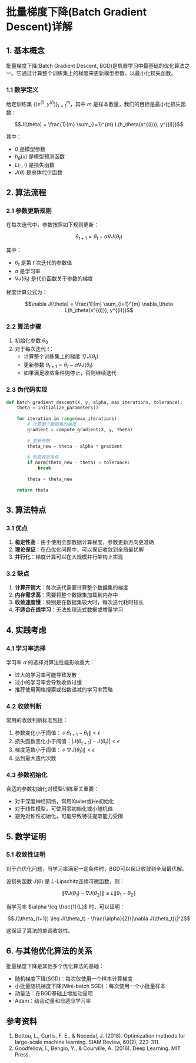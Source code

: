 # 批量梯度下降(Batch Gradient Descent)详解

## 1. 基本概念

批量梯度下降(Batch Gradient Descent, BGD)是机器学习中最基础的优化算法之一。它通过计算整个训练集上的梯度来更新模型参数，以最小化损失函数。

### 1.1 数学定义

给定训练集 $\{(x^{(i)}, y^{(i)})\}_{i=1}^{m}$，其中 $m$ 是样本数量，我们的目标是最小化损失函数：

$$J(\theta) = \frac{1}{m} \sum_{i=1}^{m} L(h_\theta(x^{(i)}), y^{(i)})$$

其中：
- $\theta$ 是模型参数
- $h_\theta(x)$ 是模型预测函数
- $L(\cdot,\cdot)$ 是损失函数
- $J(\theta)$ 是总体代价函数

## 2. 算法流程

### 2.1 参数更新规则

在每次迭代中，参数按照如下规则更新：

$$\theta_{t+1} = \theta_t - \alpha \nabla J(\theta_t)$$

其中：
- $\theta_t$ 是第 $t$ 次迭代的参数值
- $\alpha$ 是学习率
- $\nabla J(\theta_t)$ 是代价函数关于参数的梯度

梯度计算公式为：

$$\nabla J(\theta) = \frac{1}{m} \sum_{i=1}^{m} \nabla_\theta L(h_\theta(x^{(i)}), y^{(i)})$$

### 2.2 算法步骤

1. 初始化参数 $\theta_0$
2. 对于每次迭代 $t$：
   - 计算整个训练集上的梯度 $\nabla J(\theta_t)$
   - 更新参数 $\theta_{t+1} = \theta_t - \alpha \nabla J(\theta_t)$
   - 如果满足收敛条件则停止，否则继续迭代

### 2.3 伪代码实现

```python
def batch_gradient_descent(X, y, alpha, max_iterations, tolerance):
    theta = initialize_parameters()
    
    for iteration in range(max_iterations):
        # 计算整个数据集的梯度
        gradient = compute_gradient(X, y, theta)
        
        # 更新参数
        theta_new = theta - alpha * gradient
        
        # 检查收敛条件
        if norm(theta_new - theta) < tolerance:
            break
            
        theta = theta_new
        
    return theta
```

## 3. 算法特点

### 3.1 优点

1. **稳定性高**：由于使用全部数据计算梯度，参数更新方向更准确
2. **理论保证**：在凸优化问题中，可以保证收敛到全局最优解
3. **并行化**：梯度计算可以在大规模并行架构上实现

### 3.2 缺点

1. **计算开销大**：每次迭代需要计算整个数据集的梯度
2. **内存需求高**：需要将整个数据集加载到内存中
3. **收敛速度慢**：特别是在数据集较大时，每次迭代耗时较长
4. **不适合在线学习**：无法处理流式数据或增量学习

## 4. 实践考虑

### 4.1 学习率选择

学习率 $\alpha$ 的选择对算法性能影响重大：
- 过大的学习率可能导致发散
- 过小的学习率会导致收敛过慢
- 推荐使用网格搜索或指数递减的学习率策略

### 4.2 收敛判断

常用的收敛判断标准包括：
1. 参数变化小于阈值：$\|\theta_{t+1} - \theta_t\| < \epsilon$
2. 损失函数变化小于阈值：$|J(\theta_{t+1}) - J(\theta_t)| < \epsilon$
3. 梯度范数小于阈值：$\|\nabla J(\theta_t)\| < \epsilon$
4. 达到最大迭代次数

### 4.3 参数初始化

合适的参数初始化对模型训练至关重要：
- 对于深度神经网络，常用Xavier或He初始化
- 对于线性模型，可使用零初始化或小随机值
- 避免对称性初始化，可能导致特征提取能力受限

## 5. 数学证明

### 5.1 收敛性证明

对于凸优化问题，当学习率满足一定条件时，BGD可以保证收敛到全局最优解。

设损失函数 $J(\theta)$ 是 $L$-Lipschitz连续可微函数，则：

$$\|\nabla J(\theta_1) - \nabla J(\theta_2)\| \leq L\|\theta_1 - \theta_2\|$$

当学习率 $\alpha \leq \frac{1}{L}$ 时，可以证明：

$$J(\theta_{t+1}) \leq J(\theta_t) - \frac{\alpha}{2}\|\nabla J(\theta_t)\|^2$$

这保证了算法的单调收敛性。

## 6. 与其他优化算法的关系

批量梯度下降是其他多个优化算法的基础：
- 随机梯度下降(SGD)：每次仅使用一个样本计算梯度
- 小批量随机梯度下降(Mini-batch SGD)：每次使用一个小批量样本
- 动量法：在BGD基础上增加动量项
- Adam：结合动量和自适应学习率

## 参考资料

1. Bottou, L., Curtis, F. E., & Nocedal, J. (2018). Optimization methods for large-scale machine learning. SIAM Review, 60(2), 223-311.
2. Goodfellow, I., Bengio, Y., & Courville, A. (2016). Deep Learning. MIT Press.